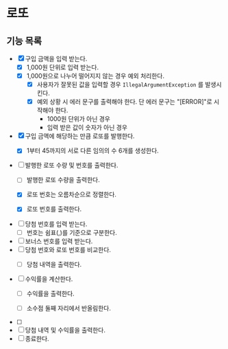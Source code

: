 # 로또

## 기능 목록

- [x] 구입 금액을 입력 받는다.
  - [x] 1,000원 단위로 입력 받는다.
  - [x] 1,000원으로 나누어 떨어지지 않는 경우 예외 처리한다.
    - [x] 사용자가 잘못된 값을 입력할 경우 `IllegalArgumentException` 를 발생시킨다.
    - [x] 예외 상황 시 에러 문구를 출력해야 한다. 단 에러 문구는 "[ERROR]"로 시작해야 한다.
      - 1000원 단위가 아닌 경우
      - 입력 받은 값이 숫자가 아닌 경우


- [x] 구입 금액에 해당하는 만큼 로또를 발행한다.
  - [x] 1부터 45까지의 서로 다른 임의의 수 6개를 생성한다.


- [ ] 발행한 로또 수량 및 번호를 출력한다.
  - [ ] 발행한 로또 수량을 출력한다. 
  - [x] 로또 번호는 오름차순으로 정렬한다.
  - [x] 로또 번호를 출력한다.



- [ ] 당첨 번호를 입력 받는다.
  - [ ] 번호는 쉼표(,)를 기준으로 구분한다.
- [ ] 보너스 번호를 입력 받는다.
- [ ] 당첨 번호와 로또 번호를 비교한다.
  - [ ] 당첨 내역을 출력한다.


- [ ] 수익률을 계산한다.
  - [ ] 수익률을 출력한다.
  - [ ] 소수점 둘째 자리에서 반올림한다.


- [ ] 
- [ ] 당첨 내역 및 수익률을 출력한다.
- [ ] 종료한다.
